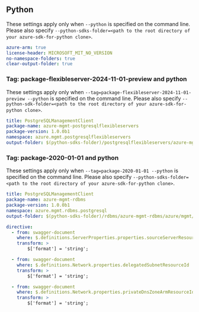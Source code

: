 ## Python

These settings apply only when `--python` is specified on the command line.
Please also specify `--python-sdks-folder=<path to the root directory of your azure-sdk-for-python clone>`.

``` yaml $(python)
azure-arm: true
license-header: MICROSOFT_MIT_NO_VERSION
no-namespace-folders: true
clear-output-folder: true
```

### Tag: package-flexibleserver-2024-11-01-preview and python

These settings apply only when `--tag=package-flexibleserver-2024-11-01-preview --python` is specified on the command line.
Please also specify `--python-sdk-folder=<path to the root directory of your azure-sdk-for-python clone>`.

``` yaml $(tag) == 'package-flexibleserver-2024-11-01-preview' && $(python)
title: PostgreSQLManagementClient
package-name: azure-mgmt-postgresqlflexibleservers
package-version: 1.0.0b1
namespace: azure.mgmt.postgresqlflexibleservers
output-folder: $(python-sdks-folder)/postgresqlflexibleservers/azure-mgmt-postgresqlflexibleservers/azure/mgmt/postgresqlflexibleservers
```

### Tag: package-2020-01-01 and python

These settings apply only when `--tag=package-2020-01-01 --python` is specified on the command line.
Please also specify `--python-sdks-folder=<path to the root directory of your azure-sdk-for-python clone>`.

``` yaml $(tag) == 'package-2020-01-01' && $(python)
title: PostgreSQLManagementClient
package-name: azure-mgmt-rdbms
package-version: 1.0.0b1
namespace: azure.mgmt.rdbms.postgresql
output-folder: $(python-sdks-folder)/rdbms/azure-mgmt-rdbms/azure/mgmt/rdbms/postgresql
```

```yaml $(python)
directive:
  - from: swagger-document
    where: $.definitions.ServerProperties.properties.sourceServerResourceId
    transform: >
        $['format'] = 'string';

  - from: swagger-document
    where: $.definitions.Network.properties.delegatedSubnetResourceId
    transform: >
        $['format'] = 'string';

  - from: swagger-document
    where: $.definitions.Network.properties.privateDnsZoneArmResourceId
    transform: >
        $['format'] = 'string';
```
